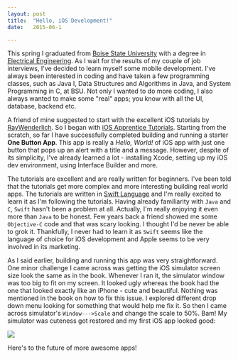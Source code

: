```yaml
---
layout: post
title:  "Hello, iOS Development!"
date:   2015-06-1 

---
```


This spring I graduated from [Boise State University][BSU] with a degree in [Electrical Engineering][EE]. As I wait for the results of my couple of job interviews, I've decided to learn myself some mobile development. I've always been interested in coding and have taken a few programming classes, such as Java I, Data Structures and Algorithms in Java, and System Programming in C, at BSU. Not only I wanted to do more coding, I also always wanted to make some "real" apps; you know with all the UI, database, backend etc.

A friend of mine suggested to start with the excellent iOS tutorials by [RayWenderlich][RW]. So I began with [iOS Apprentice Tutorials][RWTUT]. Starting from the scratch, so far I have successfully completed building and running a starter **One Button App**. This app is really a *Hello, World!* of iOS app with just one button that pops up an alert with a title and a message. However, despite of its simplicity, I've already learned a lot - installing Xcode, setting up my iOS dev environment, using Interface Builder and more. 

The tutorials are excellent and are really written for beginners. I've been told that the tutorials get more complex and more interesting building real world apps. The tutorials are written in [Swift Language][SWLANG] and I'm really excited  to learn it as I'm following the tutorials. Having already familiarity with `Java` and `C`, `Swift` hasn't been a problem at all. Actually, I'm really enjoying it even more than `Java` to be honest. Few years back a friend showed me some `Objective-C` code and that was scary looking. I thought I'd be never be able to grok it. Thankfully, I never had to learn it as `Swift` seems like the language of choice for iOS development and Apple seems to be very involved in its marketing.
  
As I said earlier, building and running this app was very straightforward. One minor challenge I came across was getting the iOS simulator screen size look the same as in the book. Whenever I ran it, the simulator window was too big to fit on my screen. It looked ugly whereas the book had the one that looked exactly like an iPhone - cute and beautiful. Nothing was mentioned in the book on how to fix this issue. I explored different drop down menu looking for something that would help me fix it. So then I came across simulator's `Window--->Scale` and change the scale to 50%. Bam! My simulator was cuteness got restored and my first iOS app looked good:

![][APPIMG]

Here's to the future of more awesome apps!

[BSU]: http://boisestate.edu
[RW]: http://www.raywenderlich.com
[SWLANG]: https://developer.apple.com/swift/
[EE]: http://coen.boisestate.edu/ece/
[APPIMG]: /assets/OneButtonApp.png
[RWTUT]: http://www.raywenderlich.com/store/ios-apprentice